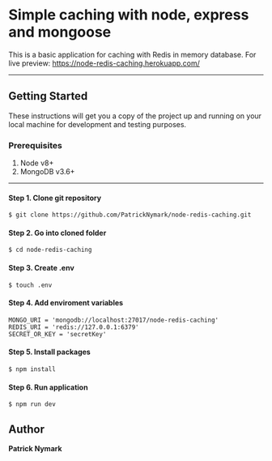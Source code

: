 # Simple caching with node, express and mongoose

This is a basic application for caching with Redis in memory database. 
For live preview: https://node-redis-caching.herokuapp.com/

---

## Getting Started

These instructions will get you a copy of the project up and running on your local machine for development and testing purposes.

### Prerequisites
1. Node v8+
2. MongoDB v3.6+

---

#### Step 1. Clone git repository
```
$ git clone https://github.com/PatrickNymark/node-redis-caching.git
```

#### Step 2. Go into cloned folder
```
$ cd node-redis-caching
```
#### Step 3. Create .env
```
$ touch .env
```
#### Step 4. Add enviroment variables
```
MONGO_URI = 'mongodb://localhost:27017/node-redis-caching'
REDIS_URI = 'redis://127.0.0.1:6379'
SECRET_OR_KEY = 'secretKey'
```
#### Step 5. Install packages
```
$ npm install
```
#### Step 6. Run application
```
$ npm run dev
```

## Author
**Patrick Nymark**

